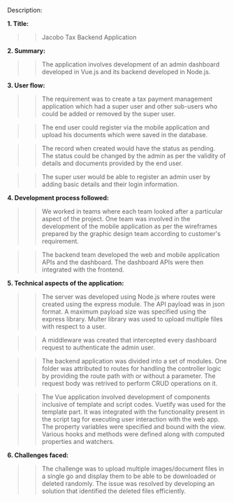 Description:

**1. Title:**

>> Jacobo Tax Backend Application
    
**2. Summary:**

>> The application involves development of an admin dashboard developed in Vue.js and its backend developed in Node.js. 

**3. User flow:**

>> The requirement was to create a tax payment management application which had a super user and other sub-users who could be added or removed by the super user.

>> The end user could register via the mobile application and upload his documents which were saved in the database. 

>> The record when created would have the status as pending. The status could be changed by the admin as per the validity of details and documents provided by the end user.

>> The super user would be able to register an admin user by adding basic details and their login information.

**4. Development process followed:**

>> We worked in teams where each team looked after a particular aspect of the project. One team was involved in the development of the mobile application as per the wireframes prepared by the graphic design team according to customer's requirement. 

>> The backend team developed the web and mobile application APIs and the dashboard. The dashboard APIs were then integrated with the frontend. 

**5. Technical aspects of the application:**

>> The server was developed using Node.js where routes were created using the express module. The API payload was in json format. A maximum payload size was specified using the express library. Multer library was used to upload multiple files with respect to a user. 

>> A middleware was created that intercepted every dashboard request to authenticate the admin user. 

>> The backend application was divided into a set of modules. One folder was attributed to routes for handling the controller logic by providing the route path with or without a parameter. The request body was retrived to perform CRUD operations on it. 

>> The Vue application involved development of components inclusive of template and script codes. Vuetify was used for the template part. It was integrated with the functionality present in the script tag for executing user interaction with the web app. The property variables were specified and bound with the view. Various hooks and methods were defined along with computed properties and watchers. 

**6. Challenges faced:**

>> The challenge was to upload multiple images/document files in a single go and display them to be able to be downloaded or deleted randomly. The issue was resolved by developing an solution that identified the deleted files efficiently.